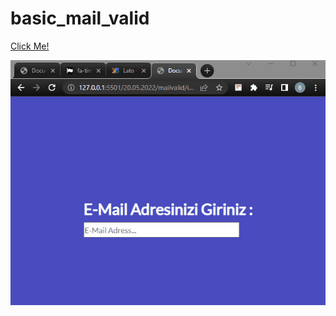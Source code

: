# basic_mail_valid

[Click Me!](https://jenalp6.github.io/basic_mail_valid/)

![JS-MAIL-VALID](https://github.com/Jenalp6/basic_mail_valid/blob/master/gif/validation.gif)
